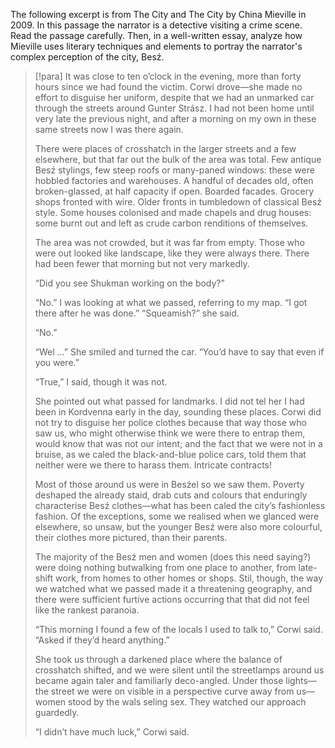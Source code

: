 The following excerpt is from The City and The City by China Mieville in 2009. In this passage the narrator is a detective visiting a crime scene.
Read the passage carefully. Then, in a well-written essay, analyze how Mieville uses literary techniques and elements to portray the narrator's complex perception of the city, Besź.
> [!para]
> It was close to ten o’clock in the evening, more than forty hours since we had found the victim. Corwi drove—she made no effort to disguise her uniform, despite that we had an unmarked car through the streets around Gunter Strász. I had not been home until very late the previous night, and after a morning on my own in these same streets now I was there again.
> 
> There were places of crosshatch in the larger streets and a few elsewhere, but that far out the bulk of the area was total. Few antique Besź stylings, few steep roofs or many-paned windows: these were hobbled factories and warehouses. A handful of decades old, often broken-glassed, at half capacity if open. Boarded facades. Grocery shops fronted with wire. Older fronts in tumbledown of classical Besź style. Some houses colonised and made chapels and drug houses: some burnt out and left as crude carbon renditions of themselves.
> 
> The area was not crowded, but it was far from empty. Those who were out looked like landscape, like they were always there. There had been fewer that morning but not very markedly.
> 
> “Did you see Shukman working on the body?”
> 
> “No.” I was looking at what we passed, referring to my map. “I got there after he was done.” 
> “Squeamish?” she said. 
> 
> “No.” 
> 
> “Wel ...” She smiled and turned the car. “You’d have to say that even if you were.” 
> 
> “True,” I said, though it was not. 
> 
> She pointed out what passed for landmarks. I did not tel her I had been in Kordvenna early in the day, sounding these places. Corwi did not try to disguise her police clothes because that way those who saw us, who might otherwise think we were there to entrap them, would know that was not our intent; and the fact that we were not in a bruise, as we caled the black-and-blue police cars, told them that neither were we there to harass them. Intricate contracts!
> 
> Most of those around us were in Besźel so we saw them. Poverty deshaped the already staid, drab cuts and colours that enduringly characterise Besź clothes—what has been caled the city’s fashionless fashion. Of the exceptions, some we realised when we glanced were elsewhere, so unsaw, but the younger Besź were also more colourful, their clothes more pictured, than their parents. 
> 
> The majority of the Besź men and women (does this need saying?) were doing nothing butwalking from one place to another, from late-shift work, from homes to other homes or shops. Stil, though, the way we watched what we passed made it a threatening geography, and there were sufficient furtive actions occurring that that did not feel like the rankest paranoia.
> 
> “This morning I found a few of the locals I used to talk to,” Corwi said. “Asked if they’d heard
> anything.”
> 
> She took us through a darkened place where the balance of crosshatch shifted, and
> we were silent until the streetlamps around us became again taler and familiarly deco-angled.
> Under those lights—the street we were on visible in a perspective curve away from us—women
> stood by the wals seling sex. They watched our approach guardedly.
> 
> “I didn’t have much luck,” Corwi said. 

